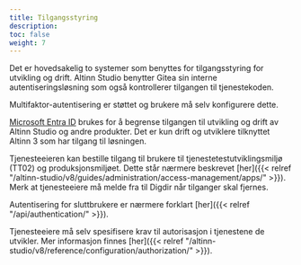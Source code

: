 ```yaml
---
title: Tilgangsstyring
description: 
toc: false
weight: 7
---
```


Det er hovedsakelig to systemer som benyttes for tilgangsstyring for utvikling og drift.
Altinn Studio benytter Gitea sin interne autentiseringsløsning som også kontrollerer tilgangen til tjenestekoden.

Multifaktor-autentisering er støttet og brukere må selv konfigurere dette.

[Microsoft Entra ID](https://www.microsoft.com/nb-no/security/business/identity-access/microsoft-entra-id)
brukes for å begrense tilgangen til utvikling og drift av Altinn Studio og andre produkter.
Det er kun drift og utviklere tilknyttet Altinn 3 som har tilgang til løsningen.

Tjenesteeieren kan bestille tilgang til brukere til tjenestetestutviklingsmiljø (TT02) og produksjonsmiljøet.
Dette står nærmere beskrevet [her]({{< relref "/altinn-studio/v8/guides/administration/access-management/apps/" >}}). 
Merk at tjenesteeiere må melde fra til Digdir når tilganger skal fjernes. 

Autentisering for sluttbrukere er nærmere forklart [her]({{< relref "/api/authentication/" >}}).

Tjenesteeiere må selv spesifisere krav til autorisasjon i tjenestene de utvikler.
Mer informasjon finnes [her]({{< relref "/altinn-studio/v8/reference/configuration/authorization/" >}}).
